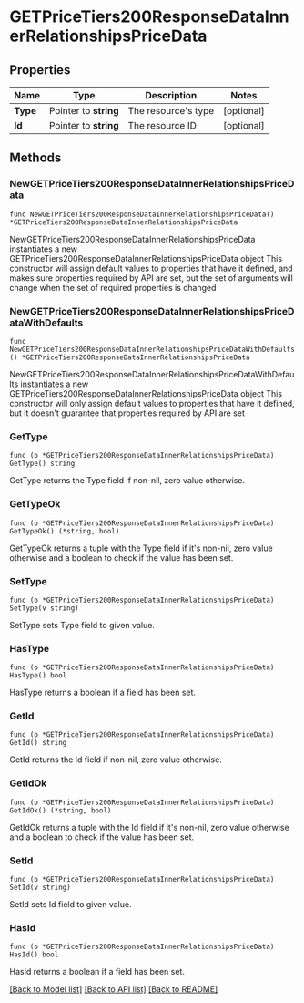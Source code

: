 # GETPriceTiers200ResponseDataInnerRelationshipsPriceData

## Properties

Name | Type | Description | Notes
------------ | ------------- | ------------- | -------------
**Type** | Pointer to **string** | The resource&#39;s type | [optional] 
**Id** | Pointer to **string** | The resource ID | [optional] 

## Methods

### NewGETPriceTiers200ResponseDataInnerRelationshipsPriceData

`func NewGETPriceTiers200ResponseDataInnerRelationshipsPriceData() *GETPriceTiers200ResponseDataInnerRelationshipsPriceData`

NewGETPriceTiers200ResponseDataInnerRelationshipsPriceData instantiates a new GETPriceTiers200ResponseDataInnerRelationshipsPriceData object
This constructor will assign default values to properties that have it defined,
and makes sure properties required by API are set, but the set of arguments
will change when the set of required properties is changed

### NewGETPriceTiers200ResponseDataInnerRelationshipsPriceDataWithDefaults

`func NewGETPriceTiers200ResponseDataInnerRelationshipsPriceDataWithDefaults() *GETPriceTiers200ResponseDataInnerRelationshipsPriceData`

NewGETPriceTiers200ResponseDataInnerRelationshipsPriceDataWithDefaults instantiates a new GETPriceTiers200ResponseDataInnerRelationshipsPriceData object
This constructor will only assign default values to properties that have it defined,
but it doesn't guarantee that properties required by API are set

### GetType

`func (o *GETPriceTiers200ResponseDataInnerRelationshipsPriceData) GetType() string`

GetType returns the Type field if non-nil, zero value otherwise.

### GetTypeOk

`func (o *GETPriceTiers200ResponseDataInnerRelationshipsPriceData) GetTypeOk() (*string, bool)`

GetTypeOk returns a tuple with the Type field if it's non-nil, zero value otherwise
and a boolean to check if the value has been set.

### SetType

`func (o *GETPriceTiers200ResponseDataInnerRelationshipsPriceData) SetType(v string)`

SetType sets Type field to given value.

### HasType

`func (o *GETPriceTiers200ResponseDataInnerRelationshipsPriceData) HasType() bool`

HasType returns a boolean if a field has been set.

### GetId

`func (o *GETPriceTiers200ResponseDataInnerRelationshipsPriceData) GetId() string`

GetId returns the Id field if non-nil, zero value otherwise.

### GetIdOk

`func (o *GETPriceTiers200ResponseDataInnerRelationshipsPriceData) GetIdOk() (*string, bool)`

GetIdOk returns a tuple with the Id field if it's non-nil, zero value otherwise
and a boolean to check if the value has been set.

### SetId

`func (o *GETPriceTiers200ResponseDataInnerRelationshipsPriceData) SetId(v string)`

SetId sets Id field to given value.

### HasId

`func (o *GETPriceTiers200ResponseDataInnerRelationshipsPriceData) HasId() bool`

HasId returns a boolean if a field has been set.


[[Back to Model list]](../README.md#documentation-for-models) [[Back to API list]](../README.md#documentation-for-api-endpoints) [[Back to README]](../README.md)


